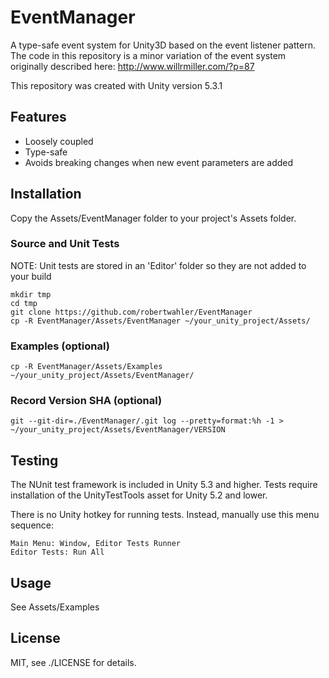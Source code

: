 EventManager
============

A type-safe event system for Unity3D based on the event listener pattern. The
code in this repository is a minor variation of the event system originally
described here:  http://www.willrmiller.com/?p=87

This repository was created with Unity version 5.3.1

Features
--------

* Loosely coupled
* Type-safe
* Avoids breaking changes when new event parameters are added

Installation
------------

Copy the Assets/EventManager folder to your project's Assets folder.

### Source and Unit Tests

NOTE: Unit tests are stored in an 'Editor' folder so they are not added to your build

    mkdir tmp
    cd tmp
    git clone https://github.com/robertwahler/EventManager
    cp -R EventManager/Assets/EventManager ~/your_unity_project/Assets/

### Examples (optional)

    cp -R EventManager/Assets/Examples ~/your_unity_project/Assets/EventManager/

### Record Version SHA (optional)

    git --git-dir=./EventManager/.git log --pretty=format:%h -1 > ~/your_unity_project/Assets/EventManager/VERSION

Testing
-------

The NUnit test framework is included in Unity 5.3 and higher.  Tests require
installation of the UnityTestTools asset for Unity 5.2 and lower.

There is no Unity hotkey for running tests. Instead, manually use this menu sequence:

    Main Menu: Window, Editor Tests Runner
    Editor Tests: Run All

Usage
-----

See Assets/Examples

License
-------

MIT, see ./LICENSE for details.
